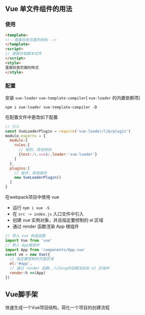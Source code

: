 ## Vue 单文件组件的用法

### 使用

```html
<template>
<!--里面存放页面的结构 -->
</template>
<script>
// 里面存放脚本文件
</script>
<style>
里面存放页面的样式
</style>
```

### 配置

安装 `vue-loader` `vue-template-compiler`( `vue-loader` 的内置依赖项) 

`npm i vue-loader vue-template-compiler -D`

在配置文件中更改如下配置

```js
// 引入
const VueLoaderPlugin = require('vue-loader/lib/plugin')
module.exports = {
  module:{
    rules:[
      // 规则，其他规则
      {test:/\.vue$/,loader:'vue-loader'}
    ]
  },
  plugins:[
    // 插件，其他插件
    new VueLoaderPlugin()
  ]
}
```

在webpack项目中使用 vue

- 运行 `npm i vue -S`
- 在 `src -> index.js` 入口文件中引入
- 创建 vue 实例对象，并且指定要控制的 el 区域
- 通过 render 函数渲染 App 根组件

```js
// 导入 vue 构造函数
import Vue from 'vue'
// 导入 App根组件
import App from 'components/App.vue'
const vm = new Vue({
  // 指定要控制的页面区域
  el:'#app',
  // 通过 render 函数，八只ing的组建渲染到 el 区域中
  render:h =>(App)
})
```

## Vue脚手架

快速生成一个Vue项目结构，简化一个项目的创建流程